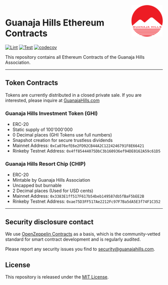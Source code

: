 <img src="logo.svg" alt="GuanajaHills Logo" height="100px" align="right">

# Guanaja Hills Ethereum Contracts

[![Lint](https://github.com/GuanajaHills/ethereum-contracts/actions/workflows/lint.yaml/badge.svg)](https://github.com/GuanajaHills/ethereum-contracts/actions/workflows/lint.yaml)
[![Test](https://github.com/GuanajaHills/ethereum-contracts/actions/workflows/test.yml/badge.svg)](https://github.com/GuanajaHills/ethereum-contracts/actions/workflows/test.yml) [![codecov](https://codecov.io/gh/GuanajaHills/ethereum-contracts/branch/master/graph/badge.svg?token=VHOBBYCAYI)](https://codecov.io/gh/GuanajaHills/ethereum-contracts)

This repository contains all Ethereum Contracts of the Guanaja Hills Association.

---

## Token Contracts

Tokens are currently distributed in a closed private sale. If you are interested, please inquire at [GuanajaHills.com](https://guanajahills.com/inquiry)

### Guanaja Hills Investment Token (GHI)

* ERC-20
* Static supply of 100'000'000
* 0 Decimal places (GHI Tokens use full numbers)
* Snapshot creation for secure trustless dividends
* Mainnet Address: `0xCa076efE6e2FD92CB44A2C1224246791F8E66421`
* Rinkeby Testnet Address: `0x4ff85444075DbC3b160936ef94DE0162A59c61D5`

### Guanaja Hills Resort Chip (CHIP)

* ERC-20
* Mintable by Guanaja Hills Association
* Uncapped but burnable
* 2 Decimal places (Used for USD cents)
* Mainnet Address: `0x3383E1ff517F617b54beb149587db5fBaF5bEE2B`
* Rinkeby Testnet Address: `0xae75D3FF517Ae2212Fc97F7Ba5dA5E3f74F1C352`

---

## Security disclosure contact

We use [OpenZeppelin Contracts](https://github.com/OpenZeppelin/openzeppelin-contracts) as a basis, which is the community-vetted standard for smart contract development and is regularly audited.

Please report any security issues you find to security@guanajahills.com.

## License

This repository is released under the [MIT License](LICENSE).
